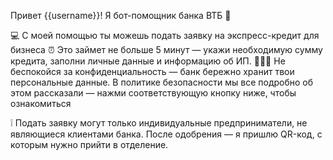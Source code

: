 Привет {{username}}!
Я бот-помощник банка ВТБ 🙂

💻 С моей помощью ты можешь подать заявку на экспресс-кредит для бизнеса
⏰ Это займет не больше 5 минут — укажи необходимую сумму кредита, заполни личные данные и информацию об ИП.
👮🏼‍♂️ Не беспокойся за конфиденциальность — банк бережно хранит твои персональные данные. В политике безопасности мы все подробно об этом рассказали — нажми соответствующую кнопку ниже, чтобы ознакомиться

❕ Подать заявку могут только индивидуальные предприниматели, не являющиеся клиентами банка. После одобрения — я пришлю QR-код, с которым нужно прийти в отделение.
